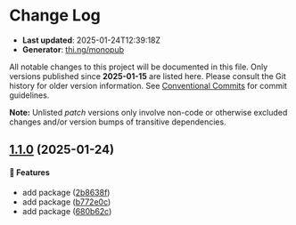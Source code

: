 # Change Log

- **Last updated**: 2025-01-24T12:39:18Z
- **Generator**: [thi.ng/monopub](https://thi.ng/monopub)

All notable changes to this project will be documented in this file.
Only versions published since **2025-01-15** are listed here.
Please consult the Git history for older version information.
See [Conventional Commits](https://conventionalcommits.org/) for commit guidelines.

**Note:** Unlisted _patch_ versions only involve non-code or otherwise excluded changes
and/or version bumps of transitive dependencies.

## [1.1.0](https://github.com/jackdbd/rapido/tree/@jackdbd/oauth2@1.1.0) (2025-01-24)

#### 🚀 Features

- add package ([2b8638f](https://github.com/jackdbd/rapido/commit/2b8638f))
- add package ([b772e0c](https://github.com/jackdbd/rapido/commit/b772e0c))
- add package ([680b62c](https://github.com/jackdbd/rapido/commit/680b62c))
